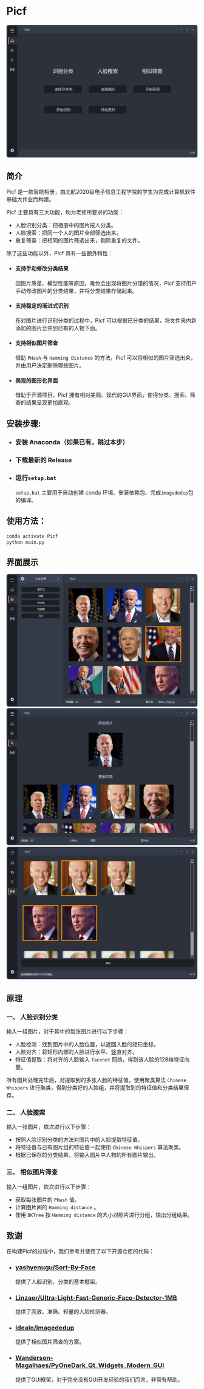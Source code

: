 # Picf

![首页](./assets/01.png "首页")

## 简介
Picf 是一款智能相册，由北航2020级电子信息工程学院的学生为完成计算机软件基础大作业而构建。


Picf 主要具有三大功能，均为老师所要求的功能：
- 人脸识别分类：把相册中的图片按人分类。
- 人脸搜索：把同一个人的图片全部筛选出来。
- 重复筛查：把相同的图片筛选出来，剔除重复的文件。

除了这些功能以外，Picf 具有一些额外特性：
- #### **支持手动修改分类结果**
    因图片质量、模型性能等原因，难免会出现将图片分错的情况，Picf 支持用户手动修改图片的分类结果，并将分类结果存储起来。
- #### **支持稳定的渐进式识别**
    在对图片进行识别分类的过程中，Picf 可以根据已分类的结果，将文件夹内新添加的图片合并到已有的人物下面。
- #### **支持相似图片筛查**
    借助 `PHash` 与 `Hamming Distance` 的方法，Picf 可以将相似的图片筛选出来，并由用户决定删除哪些图片。
- #### **美观的图形化界面**
    借助于开源项目，Picf 拥有相对美观、现代的GUI界面，使得分类、搜索、筛查的结果呈现更加直观。
## 安装步骤:
- ### 安装 Anaconda（如果已有，跳过本步）
- ### 下载最新的 Release
- ### 运行`setup.bat`
    `setup.bat` 主要用于自动创建 conda 环境、安装依赖包、完成`imagededup`包的编译。
## 使用方法：
```
conda activate Picf
python main.py
```
## 界面展示
![识别分类结果](./assets/02.png "识别分类结果")
![人脸搜索结果](./assets/03.png "人脸搜索结果")
![相似筛查结果](./assets/04.png "相似筛查结果")

## 原理

### 一、 人脸识别分类
输入一组图片，对于其中的每张图片进行以下步骤：

- 人脸检测：找到图片中的人脸位置，以返回人脸的矩形坐标。
- 人脸对齐：将矩形内部的人脸进行水平、竖直对齐。
- 特征值提取：将对齐的人脸输入 `facenet` 网络，得到该人脸的128维特征向量。

所有图片处理完毕后，对提取到的多张人脸的特征值，使用聚类算法 `Chinese Whispers` 进行聚类，得到分类好的人脸组，并将提取到的特征值和分类结果保存。

### 二、 人脸搜索
输入一张图片，依次进行以下步骤：

- 按照人脸识别分类的方法对图片中的人脸提取特征值。
- 将特征值与已有图片组的特征值一起使用 `Chinese Whispers` 算法聚类。
- 根据已保存的分类结果，将输入图片中人物的所有图片输出。

### 三、 相似图片筛查
输入一组图片，依次进行以下步骤：

- 获取每张图片的 `PHash` 值。
- 计算图片间的 `Hamming distance` 。
- 使用 `BKTree` 按 `Hamming distance` 的大小对照片进行分组，输出分组结果。

## 致谢
在构建Picf的过程中，我们参考并使用了以下开源仓库的代码：

- ### [yashyenugu/Sort-By-Face](https://github.com/yashyenugu/Sort-By-Face)
    提供了人脸识别、分类的基本框架。
- ### [Linzaer/Ultra-Light-Fast-Generic-Face-Detector-1MB](https://github.com/Linzaer/Ultra-Light-Fast-Generic-Face-Detector-1MB)
    提供了高效、准确、轻量的人脸检测器。
- ### [idealo/imagededup](https://github.com/idealo/imagededup)
    提供了相似图片筛查的方案。
- ### [Wanderson-Magalhaes/PyOneDark_Qt_Widgets_Modern_GUI](https://github.com/Wanderson-Magalhaes/PyOneDark_Qt_Widgets_Modern_GUI)
    提供了GUI框架，对于完全没有GUI开发经验的我们而言，非常有帮助。
